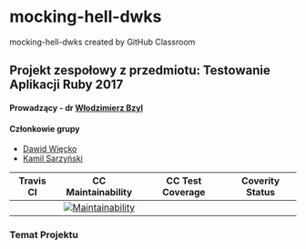 # mocking-hell-dwks
mocking-hell-dwks created by GitHub Classroom
## Projekt zespołowy z przedmiotu: Testowanie Aplikacji Ruby 2017
#### Prowadzący - dr [Włodzimierz Bzyl](https://github.com/wbzyl)

#### Członkowie grupy

 - [Dawid Więcko](https://github.com/dwiecko)
 - [Kamil Sarzyński](https://github.com/ksarzynski)
 

|Travis CI   |CC Maintainability   |CC Test Coverage   |Coverity Status   |
|:-:|:-:|:-:|:-:|
| |[![Maintainability](	https://img.shields.io/codeclimate/maintainability/my-rspec/mocking-hell-dwks.svg)](https://codeclimate.com/github/my-rspec/mocking-hell-dwks/maintainability)    | | |


### Temat Projektu

